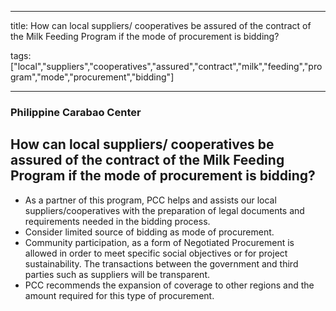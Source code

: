 
---

title: How can local suppliers/ cooperatives be assured of the contract of the Milk Feeding Program if the mode of procurement is bidding?

tags: ["local","suppliers","cooperatives","assured","contract","milk","feeding","program","mode","procurement","bidding"]

---

### Philippine Carabao Center

## How can local suppliers/ cooperatives be assured of the contract of the Milk Feeding Program if the mode of procurement is bidding?


 - As a partner of this program, PCC helps and assists our local suppliers/cooperatives with the preparation of legal documents and requirements needed in the bidding process.
 - Consider limited source of bidding as mode of procurement.
 - Community participation, as a form of Negotiated Procurement is allowed in order to meet specific social objectives or for project sustainability. The transactions between the government and third parties such as suppliers will be transparent. 
 - PCC recommends the expansion of coverage to other regions and the amount required for this type of procurement.
